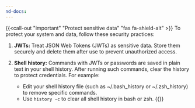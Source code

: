 ```yaml
---
nd-docs:
---
```


{{<call-out "important" "Protect sensitive data" "fas fa-shield-alt" >}}
To protect your system and data, follow these security practices:

1. **JWTs:** Treat JSON Web Tokens (JWTs) as sensitive data. Store them securely and delete them after use to prevent unauthorized access.

2. **Shell history:** Commands with JWTs or passwords are saved in plain text in your shell history. After running such commands, clear the history to protect credentials. For example:
   - Edit your shell history file (such as ~/.bash_history or ~/.zsh_history) to remove specific commands.
   - Use `history -c` to clear all shell history in bash or zsh.
{{</call-out>}}
